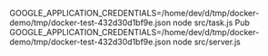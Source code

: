 GOOGLE_APPLICATION_CREDENTIALS=/home/dev/d/tmp/docker-demo/tmp/docker-test-432d30d1bf9e.json node src/task.js Pub
GOOGLE_APPLICATION_CREDENTIALS=/home/dev/d/tmp/docker-demo/tmp/docker-test-432d30d1bf9e.json node src/server.js
